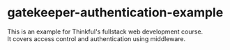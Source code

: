 # gatekeeper-authentication-example

This is an example for Thinkful's fullstack web development course.  
It covers access control and authentication using middleware.
